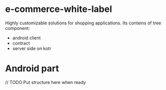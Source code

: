 # e-commerce-white-label
Highly customizable solutions for shopping applications.
Its conteins of tree component:
- android client
- contract
- server side on kotr

# Android part
// TODO Put structure here when ready
